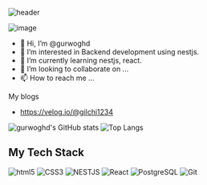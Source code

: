 ![header](https://capsule-render.vercel.app/api?type=wave&color=auto&height=300&section=header&text=capsule%20render&fontSize=90)



![image](https://github.com/gurwoghd/gurwoghd/assets/58104943/21089a54-cf4c-4ffb-b6e9-8173d6851e9e)

- 👋 Hi, I’m @gurwoghd
- 👀 I’m interested in Backend development using nestjs.
- 🌱 I’m currently learning nestjs, react.
- 💞️ I’m looking to collaborate on ...
- 📫 How to reach me ...

My blogs
- https://velog.io/@gilchi1234

<!---
gurwoghd/gurwoghd is a ✨ special ✨ repository because its `README.md` (this file) appears on your GitHub profile.
You can click the Preview link to take a look at your changes.
--->

![gurwoghd's GitHub stats](https://github-readme-stats.vercel.app/api?username=gurwoghd&show_icons=true&theme=radical) ![Top Langs](https://github-readme-stats.vercel.app/api/top-langs/?username=gurwoghd&layout=compact)


## My Tech Stack
![html5](https://img.shields.io/badge/HTML5-E34F26?logo=HTML5&logoColor=f5f5f5)
![CSS3](https://img.shields.io/badge/css3-1572B6?logo=CSS3&logoColor=f5f5f5)
![NESTJS](https://img.shields.io/badge/NestJS-E0234E?logo=NestJs&logoColor=f5f5f5)
![React](https://img.shields.io/badge/React-61DAFB?logo=React&logoColor=f5f5f5)
![PostgreSQL](https://img.shields.io/badge/PostgreSQL-4169E1?logo=PostgreSQL&logoColor=f5f5f5)
![Git](https://img.shields.io/badge/Git-F05032?logo=Git&logoColor=f5f5f5)

